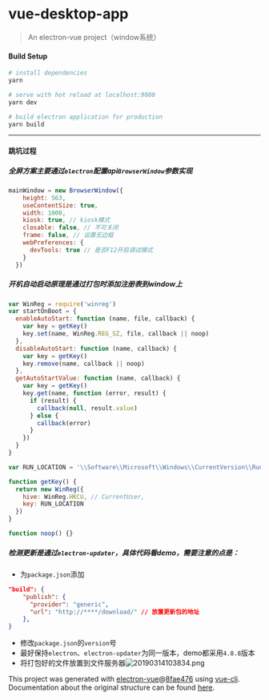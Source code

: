 # vue-desktop-app

> An electron-vue project（window系统）

#### Build Setup

``` bash
# install dependencies
yarn

# serve with hot reload at localhost:9080
yarn dev

# build electron application for production
yarn build

```

---

#### 跳坑过程

##### 全屏方案主要通过`electron`配置api`BrowserWindow`参数实现
```js
mainWindow = new BrowserWindow({
    height: 563,
    useContentSize: true,
    width: 1000,
    kiosk: true, // kiosk模式
    closable: false, // 不可关闭
    frame: false, // 设置无边框
    webPreferences: {
      devTools: true // 是否F12开启调试模式
    }
  })
```
##### 开机自动启动原理是通过打包时添加注册表到window上
```js
var WinReg = require('winreg')
var startOnBoot = {
  enableAutoStart: function (name, file, callback) {
    var key = getKey()
    key.set(name, WinReg.REG_SZ, file, callback || noop)
  },
  disableAutoStart: function (name, callback) {
    var key = getKey()
    key.remove(name, callback || noop)
  },
  getAutoStartValue: function (name, callback) {
    var key = getKey()
    key.get(name, function (error, result) {
      if (result) {
        callback(null, result.value)
      } else {
        callback(error)
      }
    })
  }
}

var RUN_LOCATION = '\\Software\\Microsoft\\Windows\\CurrentVersion\\Run'

function getKey() {
  return new WinReg({
    hive: WinReg.HKCU, // CurrentUser,
    key: RUN_LOCATION
  })
}

function noop() {}
```

##### 检测更新是通过`electron-updater`，具体代码看demo，需要注意的点是：
- 为`package.json`添加
```json
"build": {
    "publish": {
      "provider": "generic",
      "url": "http://****/download/" // 放置更新包的地址
    },
}
```
- 修改`package.json`的`version`号
- 最好保持`electron`、`electron-updater`为同一版本，demo都采用`4.0.8`版本
- 将打包好的文件放置到文件服务器![20190314103834.png](https://i.loli.net/2019/03/14/5c89beaaa8dbf.png)


This project was generated with [electron-vue](https://github.com/SimulatedGREG/electron-vue)@[8fae476](https://github.com/SimulatedGREG/electron-vue/tree/8fae4763e9d225d3691b627e83b9e09b56f6c935) using [vue-cli](https://github.com/vuejs/vue-cli). Documentation about the original structure can be found [here](https://simulatedgreg.gitbooks.io/electron-vue/content/index.html).
